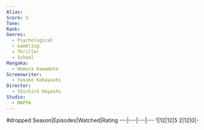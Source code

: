 ```yaml
---
Alias:
Score: 5
Tone: 
Rank:
Genres:
  - Psychological
  - Gambling
  - Thriller
  - School
Mangaka:
  - Homura Kawamoto
Screenwriter:
  - Yasuko Kobayashi
Director:
  - Yūichirō Hayashi
Studio:
  - MAPPA
---
```

#dropped
Season|Episodes|Watched|Rating
---|---|---|---
1|12|12|5
2|12|0|-